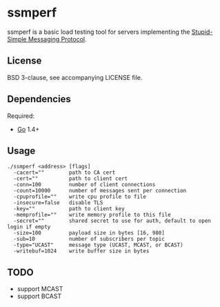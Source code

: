 ssmperf
=======

ssmperf is a basic load testing tool for servers implementing the
[Stupid-Simple Messaging Protocol](https://github.com/aerofs/ssmp).

License
-------

BSD 3-clause, see accompanying LICENSE file.


Dependencies
------------

Required:
  - [Go](https://golang.org) 1.4+


Usage
-----

```
./ssmperf <address> [flags]
  -cacert=""        path to CA cert
  -cert=""          path to client cert
  -conn=100         number of client connections
  -count=10000      number of messages sent per connection
  -cpuprofile=""    write cpu profile to file
  -insecure=false   disable TLS
  -key=""           path to client key
  -memprofile=""    write memory profile to this file
  -secret=""        shared secret to use for auth, default to open login if empty
  -size=100         payload size in bytes [16, 980]
  -sub=10           number of subscribers per topic
  -type="UCAST"     message type (UCAST, MCAST, or BCAST)
  -writebuf=1024    write buffer size in bytes
```

TODO
----

 - support MCAST
 - support BCAST

